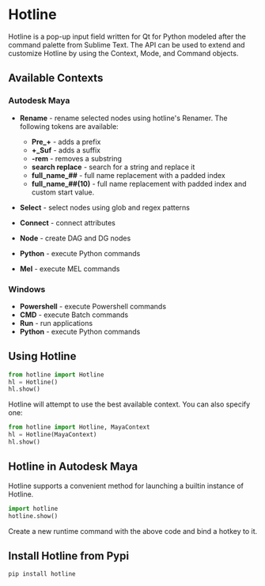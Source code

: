 # Hotline

Hotline is a pop-up input field written for Qt for Python modeled after the command palette from Sublime Text. The API can be used to extend and customize Hotline by using the Context, Mode, and Command objects.

## Available Contexts

### Autodesk Maya

- **Rename** - rename selected nodes using hotline's Renamer. The following tokens are available:
  - **Pre_+** - adds a prefix
  - **+_Suf** - adds a suffix
  - **-rem** - removes a substring
  - **search replace** - search for a string and replace it
  - **full_name_##** - full name replacement with a padded index
  - **full_name_##(10)** - full name replacement with padded index and custom start value.

- **Select** - select nodes using glob and regex patterns
- **Connect** - connect attributes
- **Node** - create DAG and DG nodes
- **Python** - execute Python commands
- **Mel** - execute MEL commands

### Windows

- **Powershell** - execute Powershell commands
- **CMD** - execute Batch commands
- **Run** - run applications
- **Python** - execute Python commands

## Using Hotline

```python
from hotline import Hotline
hl = Hotline()
hl.show()
```

Hotline will attempt to use the best available context. You can also specify one:

```python
from hotline import Hotline, MayaContext
hl = Hotline(MayaContext)
hl.show()
```

## Hotline in Autodesk Maya

Hotline supports a convenient method for launching a builtin instance of Hotline.

```python
import hotline
hotline.show()
```

Create a new runtime command with the above code and bind a hotkey to it.

## Install Hotline from Pypi

```bash
pip install hotline
```
